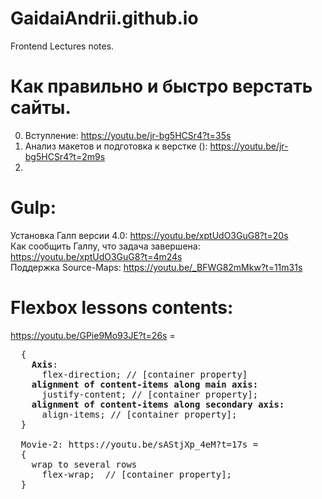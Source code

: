 # GaidaiAndrii.github.io  
Frontend Lectures notes.

# Как правильно и быстро верстать сайты.
0. Вступление: https://youtu.be/jr-bg5HCSr4?t=35s<br>
1. Анализ макетов и подготовка к верстке (): https://youtu.be/jr-bg5HCSr4?t=2m9s
2.

# Gulp:
Установка Галп версии 4.0: https://youtu.be/xptUdO3GuG8?t=20s<br>
Как сообщить Галпу, что задача завершена: https://youtu.be/xptUdO3GuG8?t=4m24s<br>
Поддержка Source-Maps: https://youtu.be/_BFWG82mMkw?t=11m31s

# Flexbox lessons contents:

  <a src="https://youtu.be/GPie9Mo93JE?t=26s">https://youtu.be/GPie9Mo93JE?t=26s = 
<pre>  {
    <b>Axis</b>: 
      flex-direction; // [container property]
    <b>alignment of content-items along main axis:</b>
      justify-content; // [container property];
    <b>alignment of content-items along secondary axis:</b>
      align-items; // [container property];
  }
  
  Movie-2: https://youtu.be/sAStjXp_4eM?t=17s = 
  {
    wrap to several rows
      flex-wrap;  // [container property];
  }
</pre>
